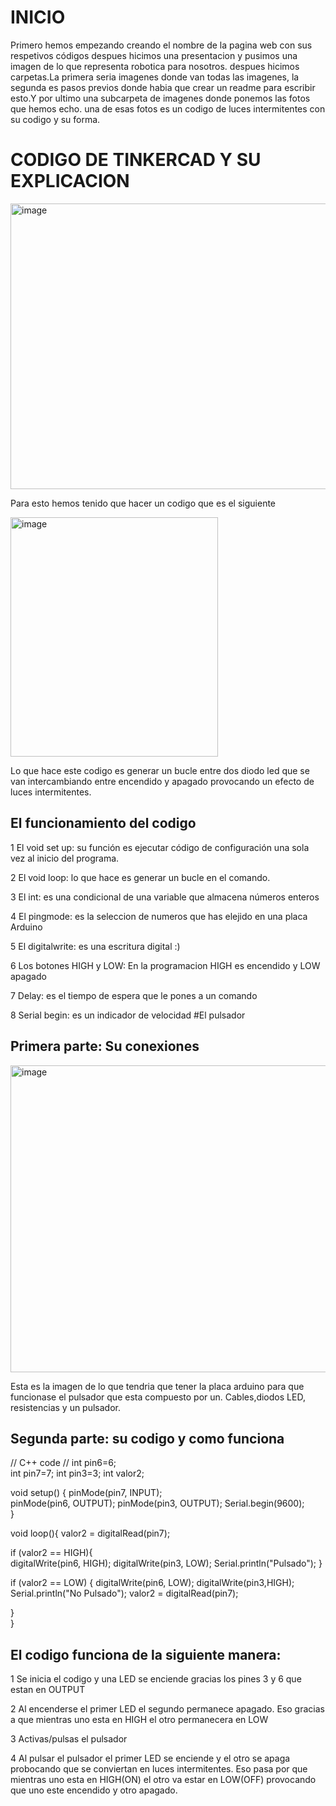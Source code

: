 # INICIO
Primero hemos empezando creando el nombre de la pagina web con sus respetivos códigos despues hicimos una presentacion y pusimos una imagen de lo que representa robotica para nosotros.
despues hicimos carpetas.La primera seria imagenes donde van todas las imagenes, la segunda es pasos previos donde habia que crear un readme para escribir esto.Y por ultimo una subcarpeta de imagenes donde ponemos las fotos que hemos echo.
una de esas fotos es un codigo de luces intermitentes con su codigo y su forma.
# CODIGO DE TINKERCAD Y SU EXPLICACION
<img width="568" height="457" alt="image" src="https://github.com/user-attachments/assets/5281ac29-472b-4d43-8ba1-a327870bf450" />

Para esto hemos tenido que hacer un codigo que es el siguiente

<img width="332" height="383" alt="image" src="https://github.com/user-attachments/assets/30ae8b77-d8ad-4919-b8d4-71a6325249ac" />

Lo que hace este codigo es generar un bucle entre dos diodo led que se van intercambiando entre encendido y apagado provocando un efecto de luces intermitentes.
## El funcionamiento del codigo
1 El void set up: su función es ejecutar código de configuración una sola vez al inicio del programa.

2 El void loop: lo que hace es generar un bucle en el comando.

3 El int: es una condicional de una variable que almacena números enteros

4 El pingmode: es la seleccion de numeros que has elejido en una placa Arduino

5 El digitalwrite: es  una escritura digital :)

6 Los botones HIGH y LOW: En la programacion HIGH es encendido y LOW apagado

7 Delay: es el tiempo de espera que le pones a un comando 

8 Serial begin: es un indicador de velocidad 
#El pulsador
## Primera parte: Su conexiones
<img width="638" height="491" alt="image" src="https://github.com/user-attachments/assets/d973f853-685a-48c2-afc5-de1669b71147" />

Esta es la imagen de lo que tendria que tener la placa arduino para que funcionase el pulsador que esta compuesto por un. Cables,diodos LED, resistencias y un pulsador.
## Segunda parte: su codigo y como funciona
// C++ code
//
int pin6=6;   
int pin7=7;
int pin3=3;
int valor2;

void setup() {
  pinMode(pin7, INPUT);   
  pinMode(pin6, OUTPUT);
  pinMode(pin3, OUTPUT);
  Serial.begin(9600);        
} 
                      
void loop(){ 
   valor2 = digitalRead(pin7);
          
          


if (valor2 == HIGH){  
    digitalWrite(pin6, HIGH); 
  digitalWrite(pin3, LOW);
    Serial.println("Pulsado");
}   
 
 if (valor2 == LOW) { 
    digitalWrite(pin6, LOW);
   digitalWrite(pin3,HIGH);
    Serial.println("No Pulsado");
      valor2 = digitalRead(pin7); 
  
  
}   
}
## El codigo funciona de la siguiente manera:
1 Se inicia el codigo y una LED se enciende gracias los pines 3 y 6 que estan en OUTPUT

2 Al encenderse el primer LED el segundo permanece apagado. Eso gracias a que mientras uno esta en HIGH el otro permanecera en LOW

3 Activas/pulsas el pulsador 

4 Al pulsar el pulsador el primer LED se enciende y el otro se apaga probocando que se conviertan en luces intermitentes. Eso pasa por que mientras uno esta en HIGH(ON) el otro va estar en LOW(OFF) provocando que uno este encendido y otro apagado.
